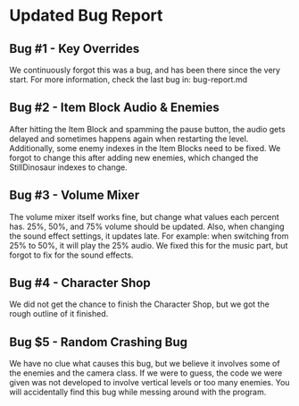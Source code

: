 # Updated Bug Report

## Bug #1 - Key Overrides
We continuously forgot this was a bug, and has been there since the very start.
For more information, check the last bug in: bug-report.md

## Bug #2 - Item Block Audio & Enemies
After hitting the Item Block and spamming the pause button, the audio gets delayed and sometimes happens again when restarting the level.
Additionally, some enemy indexes in the Item Blocks need to be fixed. 
We forgot to change this after adding new enemies, which changed the StillDinosaur indexes to change.

## Bug #3 - Volume Mixer
The volume mixer itself works fine, but change what values each percent has.
25%, 50%, and 75% volume should be updated. 
Also, when changing the sound effect settings, it updates late. 
For example: when switching from 25% to 50%, it will play the 25% audio. 
We fixed this for the music part, but forgot to fix for the sound effects.

## Bug #4 - Character Shop
We did not get the chance to finish the Character Shop, but we got the rough outline of it finished. 

## Bug $5 - Random Crashing Bug
We have no clue what causes this bug, but we believe it involves some of the enemies and the camera class. 
If we were to guess, the code we were given was not developed to involve vertical levels or too many enemies.
You will accidentally find this bug while messing around with the program.